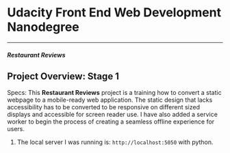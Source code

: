 # Udacity Front End Web Development Nanodegree
---
#### _Restaurant Reviews_

## Project Overview: Stage 1

Specs: This **Restaurant Reviews** project is a training how to convert a static webpage to a mobile-ready web application. The static design that lacks accessibility has to be converted to be responsive on different sized displays and accessible for screen reader use. I have also added a service worker to begin the process of creating a seamless offline experience for users.


1. The local server I was running is: `http://localhost:5050` with python.




